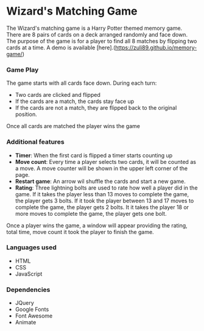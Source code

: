 # Wizard's Matching Game

The Wizard's matching game is a Harry Potter themed memory game. There are 8 pairs of cards on a deck arranged randomly and face down. The purpose of the game is for a player to find all 8 matches by flipping two cards at a time. A demo is available [here].(https://zuli89.github.io/memory-game/)

### Game Play
The game starts with all cards face down. During each turn:
* Two cards are clicked and flipped
* If the cards are a match, the cards stay face up 
* If the cards are not a match, they are flipped back to the original position.

Once all cards are matched the player wins the game

### Additional features

* **Timer**: When the first card is flipped a timer starts counting up
* **Move count**: Every time a player selects two cards, it will be counted as a move. A move counter will be shown in the upper left corner of the page.
* **Restart game**: An arrow wil shuffle the cards and start a new game.
* **Rating**: Three lightning bolts are used to rate how well a player did in the game. If it takes the player less than 13 moves to complete the game, the player gets 3 bolts. If it took the player between 13 and 17 moves to complete the game, the player gets 2 bolts. It it takes the player 18 or more moves to complete the game, the player gets one bolt. 

Once a player wins the game, a window will appear providing the rating, total time, move count it took the player to finish the game.

### Languages used
* HTML
* CSS
* JavaScript

### Dependencies

* JQuery
* Google Fonts
* Font Awesome
* Animate


